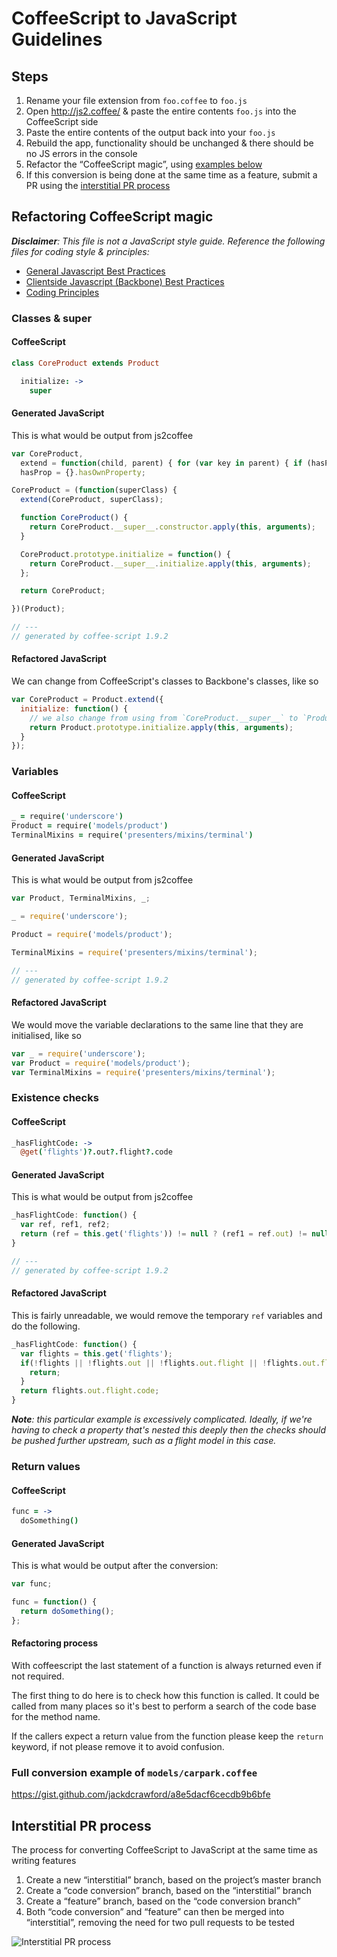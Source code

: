 # CoffeeScript to JavaScript Guidelines

## Steps
1. Rename your file extension from `foo.coffee` to `foo.js`
2. Open http://js2.coffee/ & paste the entire contents `foo.js` into the CoffeeScript side
3. Paste the entire contents of the output back into your `foo.js`
4. Rebuild the app, functionality should be unchanged & there should be no JS errors in the console
5. Refactor the “CoffeeScript magic”, using [examples below](#refactoring-coffeescript-magic)
6. If this conversion is being done at the same time as a feature, submit a PR using the [interstitial PR process](#interstitial-pr-process)

## Refactoring CoffeeScript magic

_**Disclaimer**: This file is not a JavaScript style guide. Reference the following files for coding style & principles:_
* [General Javascript Best Practices](/general-javascript-best-practices.md)
* [Clientside Javascript (Backbone) Best Practices](/clientside-javascript-best-practices.md)
* [Coding Principles](/coding-principles.md)

### Classes & super
#### CoffeeScript

```coffee
class CoreProduct extends Product

  initialize: ->
    super
```

#### Generated JavaScript
This is what would be output from js2coffee

```javascript
var CoreProduct,
  extend = function(child, parent) { for (var key in parent) { if (hasProp.call(parent, key)) child[key] = parent[key]; } function ctor() { this.constructor = child; } ctor.prototype = parent.prototype; child.prototype = new ctor(); child.__super__ = parent.prototype; return child; },
  hasProp = {}.hasOwnProperty;

CoreProduct = (function(superClass) {
  extend(CoreProduct, superClass);

  function CoreProduct() {
    return CoreProduct.__super__.constructor.apply(this, arguments);
  }

  CoreProduct.prototype.initialize = function() {
    return CoreProduct.__super__.initialize.apply(this, arguments);
  };

  return CoreProduct;

})(Product);

// ---
// generated by coffee-script 1.9.2
```

#### Refactored JavaScript
We can change from CoffeeScript's classes to Backbone's classes, like so

```javascript
var CoreProduct = Product.extend({
  initialize: function() {
    // we also change from using from `CoreProduct.__super__` to `Product.prototype`
    return Product.prototype.initialize.apply(this, arguments);
  }
});
```

### Variables
#### CoffeeScript

```coffee
_ = require('underscore')
Product = require('models/product')
TerminalMixins = require('presenters/mixins/terminal')
```

#### Generated JavaScript
This is what would be output from js2coffee

```javascript
var Product, TerminalMixins, _;

_ = require('underscore');

Product = require('models/product');

TerminalMixins = require('presenters/mixins/terminal');

// ---
// generated by coffee-script 1.9.2
```

#### Refactored JavaScript
We would move the variable declarations to the same line that they are initialised, like so

```javascript
var _ = require('underscore');
var Product = require('models/product');
var TerminalMixins = require('presenters/mixins/terminal');
```

### Existence checks
#### CoffeeScript

```coffee
_hasFlightCode: ->
  @get('flights')?.out?.flight?.code
```

#### Generated JavaScript
This is what would be output from js2coffee

```javascript
_hasFlightCode: function() {
  var ref, ref1, ref2;
  return (ref = this.get('flights')) != null ? (ref1 = ref.out) != null ? (ref2 = ref1.flight) != null ? ref2.code : void 0 : void 0 : void 0;
}

// ---
// generated by coffee-script 1.9.2
```

#### Refactored JavaScript
This is fairly unreadable, we would remove the temporary `ref` variables and do the following.

```javascript
_hasFlightCode: function() {
  var flights = this.get('flights');
  if(!flights || !flights.out || !flights.out.flight || !flights.out.flight.code)) {
    return;
  }
  return flights.out.flight.code;
}
```

_**Note**: this particular example is excessively complicated. Ideally, if we're having to check a property that's nested this deeply then the checks should be pushed further upstream, such as a flight model in this case._

### Return values
#### CoffeeScript

```coffee
func = ->
  doSomething()
```

#### Generated JavaScript
This is what would be output after the conversion:

```javascript
var func;

func = function() {
  return doSomething();
};
```

#### Refactoring process
With coffeescript the last statement of a function is always returned even if not required.

The first thing to do here is to check how this function is called. It could be called from many places so it's best to perform a search of the code base for the method name.

If the callers expect a return value from the function please keep the `return` keyword, if not please remove it to avoid confusion.

### Full conversion example of `models/carpark.coffee`
https://gist.github.com/jackdcrawford/a8e5dacf6cecdb9b6bfe

## Interstitial PR process
The process for converting CoffeeScript to JavaScript at the same time as writing features

1. Create a new “interstitial” branch, based on the project’s master branch
2. Create a “code conversion” branch, based on the “interstitial” branch
3. Create a “feature” branch, based on the “code conversion branch”
4. Both “code conversion” and “feature” can then be merged into “interstitial”, removing the need for two pull requests to be tested

![Interstitial PR process](https://cloud.githubusercontent.com/assets/1485654/7913291/a1fece40-0866-11e5-84b5-1698ecae101a.png)
